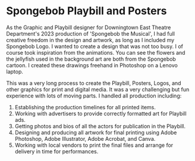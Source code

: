 # Spongebob Playbill and Posters

As the Graphic and Playbill designer for Downingtown East Theatre Department's 2023 production of 'Spongebob the Musical', I had full creative freedom in the design and artwork, as long as I included my Spongebob Logo. I wanted to create a design that was not too busy. I of course took inspiration from the animations. You can see the flowers and the jellyfish used in the background art are both from the Spongebob cartoon. I created these drawings freehand in Photoshop on a Lenovo laptop.

This was a very long process to create the Playbill, Posters, Logos, and other graphics for print and digital media. It was a very challenging but fun experience with lots of moving parts. I handled all production including:
1. Establishing the production timelines for all printed items.
2. Working with advertisers to provide correctly formatted art for Playbill ads.
3. Getting photos and bios of all the actors for publication in the Playbill.
4. Designing and producing all artwork for final printing using Adobe Photoshop, Adobe Illustrator, Adobe Acrobat, and Canva.
5. Working with local vendors to print the final files and arrange for delivery in time for performances.
